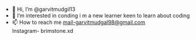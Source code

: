 - 👋 Hi, I’m @garvitmudgil13
- 👀 I’m interested in conding i m a new learner keen to learn about coding   
- 📫 How to reach me mail-garvitmudgal98@gmail.com  
Instagram- brimstone.xd 


<!---
garvitmudgil13/garvitmudgil13 is a ✨ special ✨ repository because its `README.md` (this file) appears on your GitHub profile.
You can click the Preview link to take a look at your changes.
--->
